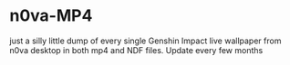 # n0va-MP4
just a silly little dump of every single Genshin Impact live wallpaper from n0va desktop in both mp4 and NDF files. Update every few months
